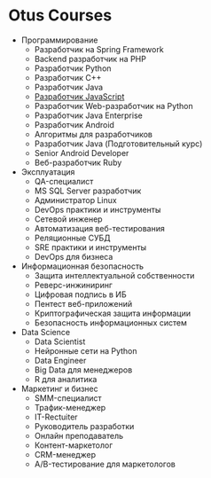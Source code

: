 # Otus Courses

* Программирование
    * Разработчик на Spring Framework
    * Backend разработчик на PHP
    * Разработчик Python
    * Разработчик C++
    * Разработчик Java
    * [Разработчик JavaScript](./javascript.md)
    * Разработчик Web-разработчик на Python
    * Разработчик Java Enterprise
    * Разработчик Android
    * Алгоритмы для разработчиков
    * Разработчик Java (Подготовительный курс)
    * Senior Android Developer
    * Веб-разработчик Ruby
* Эксплуатация
    * QA-специалист
    * MS SQL Server разработчик
    * Администратор Linux
    * DevOps практики и инструменты
    * Сетевой инженер
    * Автоматизация веб-тестирования
    * Реляционные СУБД
    * SRE практики и инструменты
    * DevOps для бизнеса
* Информационная безопасность
    * Защита интеллектуальной собственности
    * Реверс-инжиниринг
    * Цифровая подпись в ИБ
    * Пентест веб-приложений
    * Криптографическая защита информации
    * Безопасность информационных систем
* Data Science
    * Data Scientist
    * Нейронные сети на Python
    * Data Engineer
    * Big Data для менеджеров
    * R для аналитика
* Маркетинг и бизнес
    * SMM-специалист
    * Трафик-менеджер
    * IT-Rectuiter
    * Руководитель разработки
    * Онлайн преподаватель
    * Контент-маркетолог
    * CRM-менеджер
    * A/B-тестирование для маркетологов